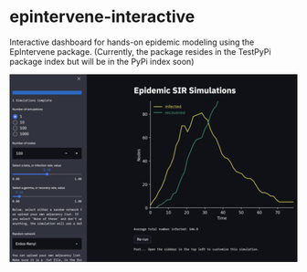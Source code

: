 # epintervene-interactive
Interactive dashboard for hands-on epidemic modeling using the EpIntervene package. (Currently, the package resides in the TestPyPi package index but will be in the PyPi index soon)

![alt text](https://github.com/andrea-allen/epintervene-interactive/blob/main/webapp_demo.png?raw=true)
